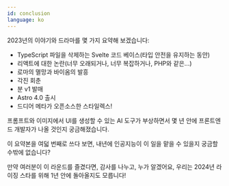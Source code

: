 ```yaml
---
id: conclusion
language: ko
---
```


2023년의 이야기와 드라마를 몇 가지 요약해 보겠습니다:

- TypeScript 파일을 삭제하는 Svelte 코드 베이스(타입 안전을 유지하는 동안)
- 리액트에 대한 논란(너무 오래되거나, 너무 복잡하거나, PHP와 같은...)
- 로마의 멸망과 바이옴의 발흥
- 각진 회춘
- 분 v1 발매
- Astro 4.0 출시
- 드디어 메타가 오픈소스한 스타일렉스!

프롬프트와 이미지에서 UI를 생성할 수 있는 AI 도구가 부상하면서 몇 년 안에 프론트엔드 개발자가 나올 것인지 궁금해졌습니다.

이 요약본을 여덟 번째로 쓰다 보면, 내년에 인공지능이 이 일을 맡을 수 있을지 궁금할 수밖에 없습니다?

만약 여러분이 이 라운드를 즐겼다면, 감사를 나누고, 누가 알겠어요, 우리는 2024년 라이징 스타를 위해 1년 안에 돌아올지도 모릅니다!
